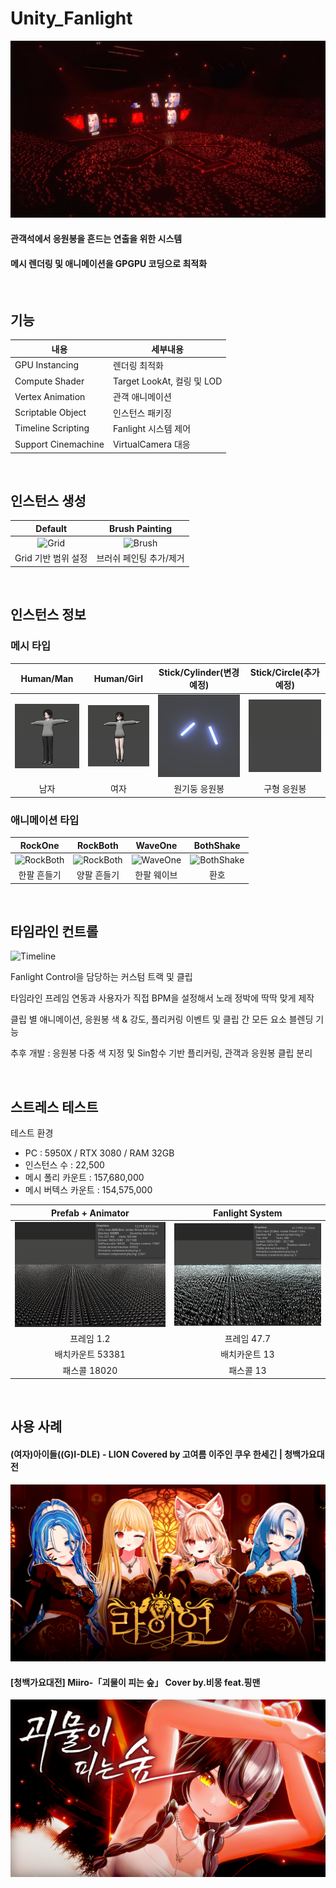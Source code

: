 # Unity_Fanlight

![Title](./README_Source/Title.jpeg)

#### 관객석에서 응원봉을 흔드는 연출을 위한 시스템
#### 메시 렌더링 및 애니메이션을 GPGPU 코딩으로 최적화

<br>

## 기능
|내용|세부내용|
|---|---|
|GPU Instancing|렌더링 최적화|
|Compute Shader|Target LookAt, 컬링 및 LOD|
|Vertex Animation|관객 애니메이션|
|Scriptable Object|인스턴스 패키징|
|Timeline Scripting|Fanlight 시스템 제어|
|Support Cinemachine|VirtualCamera 대응|

<br>

## 인스턴스 생성
|Default|Brush Painting|
|:---:|:---:|
|![Grid](./README_Source/Grid.gif)|![Brush](./README_Source/Brush.gif)|
|Grid 기반 범위 설정|브러쉬 페인팅 추가/제거|

<br>

## 인스턴스 정보
### 메시 타입
|Human/Man|Human/Girl|Stick/Cylinder(변경예정)|Stick/Circle(추가예정)|
|:---:|:---:|:---:|:---:|
|![Man](./README_Source/Man.png)|![Girl](./README_Source/Girl.png)|![Cylinder](./README_Source/Cylinder.png)|![Sphere](./README_Source/Sphere.png)|
|남자|여자|원기둥 응원봉|구형 응원봉|
### 애니메이션 타입
|RockOne|RockBoth|WaveOne|BothShake|
|:---:|:---:|:---:|:---:|
|![RockBoth](./README_Source/RockOne.gif)|![RockBoth](./README_Source/RockBoth.gif)|![WaveOne](./README_Source/WaveOne.gif)|![BothShake](./README_Source/BothShake.gif)|
|한팔 흔들기|양팔 흔들기|한팔 웨이브|환호|

<br>

## 타임라인 컨트롤
![Timeline](./README_Source/Timeline.gif)

Fanlight Control을 담당하는 커스텀 트랙 및 클립

타임라인 프레임 연동과 사용자가 직접 BPM을 설정해서 노래 정박에 딱딱 맞게 제작

클립 별 애니메이션, 응원봉 색 & 강도, 플리커링 이벤트 및 클립 간 모든 요소 블렌딩 기능

추후 개발 : 응원봉 다중 색 지정 및 Sin함수 기반 플리커링, 관객과 응원봉 클립 분리

<br>

## 스트레스 테스트
테스트 환경
- PC : 5950X / RTX 3080 / RAM 32GB
- 인스턴스 수 : 22,500
- 메시 폴리 카운트 : 157,680,000
- 메시 버텍스 카운트 : 154,575,000

|Prefab + Animator|Fanlight System|
|:---:|:---:|
|![Stress1](./README_Source/Stress1.PNG)|![Stress2](./README_Source/Stress2.PNG)|
|프레임 1.2|프레임 47.7|
|배치카운트 53381|배치카운트 13|
|패스콜 18020|패스콜 13|

<br>

## 사용 사례
#### (여자)아이들((G)I-DLE) - LION Covered by 고여름 이주인 쿠우 한세긴 | 청백가요대전
<a href="https://youtu.be/Ef-MRWAuxl4?si=bBGenQ0w0svksLmz"><img src="./README_Source/LION.png"></a>

#### [청백가요대전] Miiro-「괴물이 피는 숲」 Cover by.비몽 feat.핑맨
<a href="https://youtu.be/7xNsG3OMwiY?si=k39dgHVmXUNLP_K8"><img src="./README_Source/MP.png"></a>
